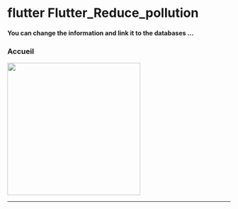<h1> flutter Flutter_Reduce_pollution </h1>

<h4> You can change the information and link it to the databases ...</h4> 

<h3>Accueil</h3> 

<img src="https://github.com/abenkoula71/Flutter-shop-dessing/blob/main/Screenshot_1643325023.png" width="300" /> <hr>
